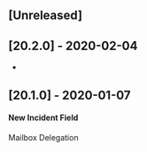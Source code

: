 ## [Unreleased]


## [20.2.0] - 2020-02-04
-

## [20.1.0] - 2020-01-07
#### New Incident Field
Mailbox Delegation